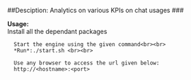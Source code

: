 ##Desciption: Analytics on various KPIs on chat usages ###

 **Usage:**<br>
      Install all the dependant packages 

      Start the engine using the given command<br><br>
      *Run*:./start.sh <br><br>
        
      Use any browser to access the url given below:
      http://<hostname>:<port>

      
      
    
